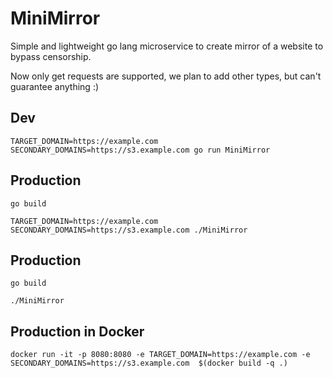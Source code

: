 # MiniMirror
Simple and lightweight go lang microservice to create mirror of a website to bypass censorship.

Now only get requests are supported, we plan to add other types, but can't guarantee anything :) 
## Dev

`TARGET_DOMAIN=https://example.com SECONDARY_DOMAINS=https://s3.example.com go run MiniMirror`

## Production

`go build`

`TARGET_DOMAIN=https://example.com SECONDARY_DOMAINS=https://s3.example.com ./MiniMirror`


## Production 

`go build`

`./MiniMirror`

## Production in Docker
`docker run -it -p 8080:8080 -e TARGET_DOMAIN=https://example.com -e SECONDARY_DOMAINS=https://s3.example.com  $(docker build -q .)`